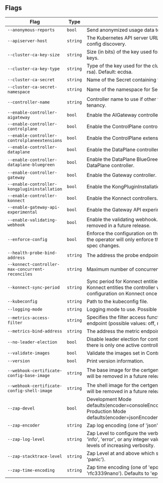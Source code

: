 <!-- This document is generated by KGO's 'generate.cli-arguments-docs' make target, DO NOT EDIT -->

## Flags

| Flag | Type | Description | Default |
| ---- | ---- | ----------- | ------- |
| `--anonymous-reports` | `bool` | Send anonymized usage data to help improve Kong. | `true` |
| `--apiserver-host` | `string` | The Kubernetes API server URL. If not set, the operator will use cluster config discovery. | `""` |
| `--cluster-ca-key-size` | `string` | Size (in bits) of the key used for the cluster CA certificate. Only used for RSA keys. | `4096` |
| `--cluster-ca-key-type` | `string` | Type of the key used for the cluster CA certificate (possible values: ecdsa, rsa). Default: ecdsa. | `ecdsa` |
| `--cluster-ca-secret` | `string` | Name of the Secret containing the cluster CA certificate. | `kong-operator-ca` |
| `--cluster-ca-secret-namespace` | `string` | Name of the namespace for Secret containing the cluster CA certificate. | `""` |
| `--controller-name` | `string` | Controller name to use if other than the default, only needed for multi-tenancy. | `""` |
| `--enable-controller-aigateway` | `bool` | Enable the AIGateway controller. (Experimental). | `false` |
| `--enable-controller-controlplane` | `bool` | Enable the ControlPlane controller. | `true` |
| `--enable-controller-controlplaneextensions` | `bool` | Enable the ControlPlane extensions controller. | `true` |
| `--enable-controller-dataplane` | `bool` | Enable the DataPlane controller. | `true` |
| `--enable-controller-dataplane-bluegreen` | `bool` | Enable the DataPlane BlueGreen controller. Mutually exclusive with DataPlane controller. | `true` |
| `--enable-controller-gateway` | `bool` | Enable the Gateway controller. | `true` |
| `--enable-controller-kongplugininstallation` | `bool` | Enable the KongPluginInstallation controller. | `false` |
| `--enable-controller-konnect` | `bool` | Enable the Konnect controllers. | `false` |
| `--enable-gateway-api-experimental` | `bool` | Enable the Gateway API experimental features. | `false` |
| `--enable-validating-webhook` | `bool` | Enable the validating webhook. DEPRECATED: This flag is no-op and will be removed in a future release. | `false` |
| `--enforce-config` | `bool` | Enforce the configuration on the generated cluster resources. If set to false, the operator will only enforce the configuration when the owner resource spec changes. | `true` |
| `--health-probe-bind-address` | `string` | The address the probe endpoint binds to. | `:8081` |
| `--konnect-controller-max-concurrent-reconciles` | `string` | Maximum number of concurrent reconciles for Konnect entities. | `8` |
| `--konnect-sync-period` | `string` | Sync period for Konnect entities. After a successful reconciliation of Konnect entities the controller will wait this duration before enforcing configuration on Konnect once again. | `1m0s` |
| `--kubeconfig` | `string` | Path to the kubeconfig file. | `""` |
| `--logging-mode` | `string` | Logging mode to use. Possible values: production, development. | `"production"` |
| `--metrics-access-filter` | `string` | Specifies the filter access function to be used for accessing the metrics endpoint (possible values: off, rbac). Default is off. | `off` |
| `--metrics-bind-address` | `string` | The address the metric endpoint binds to. | `:8080` |
| `--no-leader-election` | `bool` | Disable leader election for controller manager. Disabling this will not ensure there is only one active controller manager. | `false` |
| `--validate-images` | `bool` | Validate the images set in ControlPlane and DataPlane specifications. | `true` |
| `--version` | `bool` | Print version information. | `false` |
| `--webhook-certificate-config-base-image` | `string` | The base image for the certgen Jobs. DEPRECATED: This flag is no-op and will be removed in a future release. | `registry.k8s.io/ingress-nginx/kube-webhook-certgen:v1.3.0` |
| `--webhook-certificate-config-shell-image` | `string` | The shell image for the certgen Jobs. DEPRECATED: This flag is no-op and will be removed in a future release. | `busybox` |
| `--zap-devel` | `bool` | Development Mode defaults(encoder=consoleEncoder,logLevel=Debug,stackTraceLevel=Warn). Production Mode defaults(encoder=jsonEncoder,logLevel=Info,stackTraceLevel=Error). | `false` |
| `--zap-encoder` | `string` | Zap log encoding (one of 'json' or 'console'). | `""` |
| `--zap-log-level` | `string` | Zap Level to configure the verbosity of logging. Can be one of 'debug', 'info', 'error', or any integer value > 0 which corresponds to custom debug levels of increasing verbosity. | `""` |
| `--zap-stacktrace-level` | `string` | Zap Level at and above which stacktraces are captured (one of 'info', 'error', 'panic'). | `""` |
| `--zap-time-encoding` | `string` | Zap time encoding (one of 'epoch', 'millis', 'nano', 'iso8601', 'rfc3339' or 'rfc3339nano'). Defaults to 'epoch'. | `""` |
